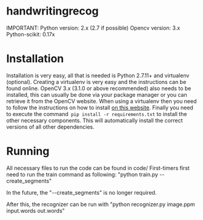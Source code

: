 # handwritingrecog
IMPORTANT:
  Python version: 2.x (2.7 if possible)
	Opencv version: 3.x
  Python-scikit: 0.17x

Installation
============
Installation is very easy, all that is needed is Python 2.7.11+ and virtualenv
(optional). Creating a virtualenv is very easy and the instructions can be
found online. OpenCV 3.x (3.1.0 or above recommended) also needs to be
installed, this can usually be done via your package manager or you can
retrieve it from the OpenCV website. When using a virtualenv then you need to
follow the instructions on how to install [on this website](https://medium.com/@manuganji/installation-of-opencv-numpy-scipy-inside-a-virtualenv-bf4d82220313#.b86rahc31).
Finally you need to execute the command` pip install -r requirements.txt` to
install the other necessary components. This will automatically install the
correct versions of all other dependencies.

Running
=======
All necessary files to run the code can be found in code/
First-timers first need to run the train command as following:
"python train.py --create_segments"

In the future, the "--create_segments" is no longer required.

After this, the recognizer can be run with
"python recognizer.py image.ppm input.words out.words"
